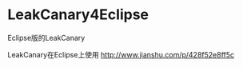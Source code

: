 # LeakCanary4Eclipse
Eclipse版的LeakCanary

LeakCanary在Eclipse上使用
http://www.jianshu.com/p/428f52e8ff5c
